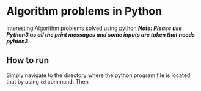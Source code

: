 # Algorithm problems in Python
Interesting Algorithm problems solved using python
***Note: Please use Python3 as all the print messages and some inputs are taken that needs pyhton3*** 

## How to run
Simply navigate to the directory where the python program file is located that by using `cd` command.
Then 
